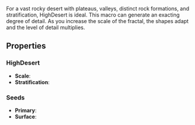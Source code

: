 For a vast rocky desert with plateaus, valleys, distinct rock formations, and stratification, HighDesert is ideal. This macro can generate an exacting degree of detail. As you increase the scale of the fractal, the shapes adapt and the level of detail multiplies.

## Properties

### HighDesert 

- **Scale**: 
- **Stratification**: 

### Seeds 

- **Primary**: 
- **Surface**: 

